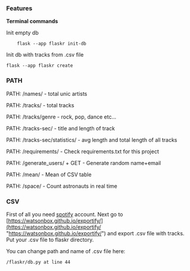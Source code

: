 ### Features

**Terminal commands**

Init empty db

        flask --app flaskr init-db
		
		

Init db with tracks from .csv file

    flask --app flaskr create


### PATH


PATH: /names/ - total unic artists

PATH: /tracks/ - total tracks

PATH: /tracks/genre - rock, pop, dance etc...

PATH: /tracks-sec/ - title and length of track

PATH: /tracks-sec/statistics/ - avg length and total length of all tracks

PATH: /requirements/ - Check requirements.txt for this project

PATH: /generate_users/ + GET - Generate random name+email

PATH: /mean/ - Mean of CSV table

PATH: /space/ - Count astronauts in real time


### CSV

First of all you need [spotify](https://open.spotify.com "spotify") account. Next go to [https://watsonbox.github.io/exportify/](https://watsonbox.github.io/exportify/ "https://watsonbox.github.io/exportify/")
and export .csv file with tracks. Put your .csv file to flaskr directory.

You can change path and name of .csv file here:


    /flaskr/db.py at line 44
